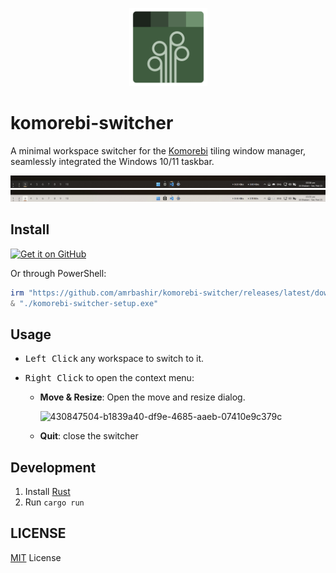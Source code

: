 <p align="center"><img src="./assets/icon.svg" width="125" /></p>

# komorebi-switcher

A minimal workspace switcher for the [Komorebi](https://github.com/LGUG2Z/komorebi/) tiling window manager, seamlessly integrated the Windows 10/11 taskbar.

![Image showcasing komorebi switcher in Windows 11 dark mode](.github/image-1.jpg)
![Image showcasing komorebi switcher in Windows 11 light mode](.github/image-2.jpg)

## Install

[<img src='https://github.com/ycngmn/Nobook/blob/e2a7fa98e460ce8ebb241ea1e7bda2ebb33e05c0/images/get-it-on-github.png' alt='Get it on GitHub' height = "90">](https://github.com/amrbashir/komorebi-switcher/releases/latest)

Or through PowerShell:

```powershell
irm "https://github.com/amrbashir/komorebi-switcher/releases/latest/download/komorebi-switcher-setup.exe" -OutFile "komorebi-switcher-setup.exe"
& "./komorebi-switcher-setup.exe"
```

## Usage

- <kbd>Left Click</kbd> any workspace to switch to it.
- <kbd>Right Click</kbd> to open the context menu:

  - **Move & Resize**: Open the move and resize dialog.

    ![430847504-b1839a40-df9e-4685-aaeb-07410e9c379c](https://github.com/user-attachments/assets/20becf18-7e0c-4b9f-9de6-11ac79ef8408)

  - **Quit**: close the switcher

## Development

1. Install [Rust](https://rustup.rs/)
2. Run `cargo run`

## LICENSE

[MIT](./LICENSE) License

